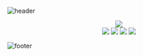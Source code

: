 ![header](https://capsule-render.vercel.app/api?type=waving&color=gradient&height=165&section=header&text=Gregory%20Redos&fontSize=90&animation=scaleIn&fontAlignY=50&desc=Junior%20Full%20Stack%20Developer&descSize=20&descAlignY=63&descAlign=72)

<div align="center">
  <img src="http://github-profile-summary-cards.vercel.app/api/cards/profile-details?username=G-Redos&theme=github"/>
</div>

<div align="center">
  <img src="http://github-profile-summary-cards.vercel.app/api/cards/most-commit-language?username=G-Redos&theme=github"/>
  <img src="http://github-profile-summary-cards.vercel.app/api/cards/repos-per-language?username=G-Redos&theme=github"/>
  <img src="http://github-profile-summary-cards.vercel.app/api/cards/stats?username=G-Redos&theme=github"/>
  <img src="http://github-profile-summary-cards.vercel.app/api/cards/productive-time?username=G-Redos&theme=github&gmtOffset=1"/>
</div>
<!-- # Reach me -->

![footer](https://capsule-render.vercel.app/api?type=waving&color=gradient&height=75&section=footer)